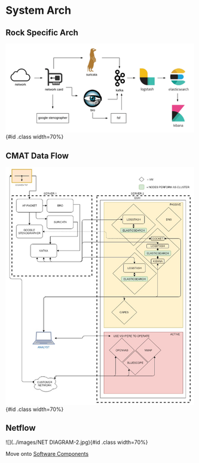 # System Arch

## Rock Specific Arch
![](../images/single_architecture-2.png){#id .class width=70%}

## CMAT Data Flow
![](../images/cmatdataflow.jpg){#id .class width=70%}

## Netflow
![](../images/NET DIAGRAM-2.jpg){#id .class width=70%}

Move onto [Software Components](software-components.md)
